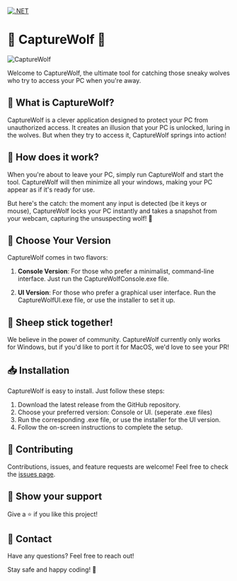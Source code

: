 ﻿[![.NET](https://github.com/galadril/CaptureWolf/actions/workflows/windows.yml/badge.svg)](https://github.com/galadril/CaptureWolf/actions/workflows/windows.yml)

# 🐺 CaptureWolf 🐺
 
![CaptureWolf](https://github.com/galadril/CaptureWolf/assets/14561640/d47d2128-e8bd-46d8-959e-3f2ad8348c9a)

Welcome to CaptureWolf, the ultimate tool for catching those sneaky wolves who try to access your PC when you're away. 

## 🎯 What is CaptureWolf?

CaptureWolf is a clever application designed to protect your PC from unauthorized access. It creates an illusion that your PC is unlocked, luring in the wolves. But when they try to access it, CaptureWolf springs into action!

## 🚀 How does it work?

When you're about to leave your PC, simply run CaptureWolf and start the tool. CaptureWolf will then minimize all your windows, making your PC appear as if it's ready for use.

But here's the catch: the moment any input is detected (be it keys or mouse), CaptureWolf locks your PC instantly and takes a snapshot from your webcam, capturing the unsuspecting wolf! 📸

## 🎁 Choose Your Version

CaptureWolf comes in two flavors:

1. **Console Version**: For those who prefer a minimalist, command-line interface. Just run the CaptureWolfConsole.exe file.

2. **UI Version**: For those who prefer a graphical user interface. Run the CaptureWolfUI.exe file, or use the installer to set it up.

## 🐑 Sheep stick together!

We believe in the power of community. CaptureWolf currently only works for Windows, but if you'd like to port it for MacOS, we'd love to see your PR!

## 📥 Installation

CaptureWolf is easy to install. Just follow these steps:

1. Download the latest release from the GitHub repository.
2. Choose your preferred version: Console or UI. (seperate .exe files)
3. Run the corresponding .exe file, or use the installer for the UI version.
4. Follow the on-screen instructions to complete the setup.

## 🤝 Contributing

Contributions, issues, and feature requests are welcome! Feel free to check the [issues page](../../issues).

## 🌟 Show your support

Give a ⭐️ if you like this project!

## 📧 Contact

Have any questions? Feel free to reach out!

Stay safe and happy coding! 🚀
